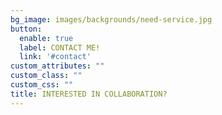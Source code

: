 ```yaml
---
bg_image: images/backgrounds/need-service.jpg
button:
  enable: true
  label: CONTACT ME!
  link: '#contact'
custom_attributes: ""
custom_class: ""
custom_css: ""
title: INTERESTED IN COLLABORATION?
---
```

